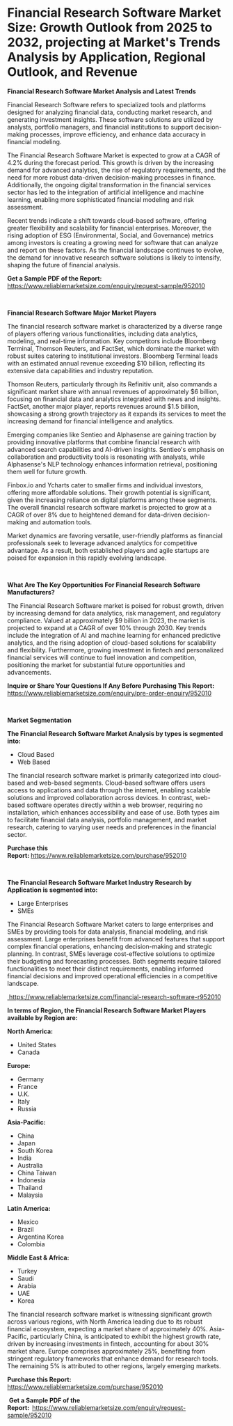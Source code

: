 <p><h1>Financial Research Software Market Size: Growth Outlook from 2025 to 2032, projecting at Market's Trends Analysis by Application, Regional Outlook, and Revenue</h1></p><p><strong>Financial Research Software Market Analysis and Latest Trends</strong></p>
<p><p>Financial Research Software refers to specialized tools and platforms designed for analyzing financial data, conducting market research, and generating investment insights. These software solutions are utilized by analysts, portfolio managers, and financial institutions to support decision-making processes, improve efficiency, and enhance data accuracy in financial modeling.</p><p>The Financial Research Software Market is expected to grow at a CAGR of 4.2% during the forecast period. This growth is driven by the increasing demand for advanced analytics, the rise of regulatory requirements, and the need for more robust data-driven decision-making processes in finance. Additionally, the ongoing digital transformation in the financial services sector has led to the integration of artificial intelligence and machine learning, enabling more sophisticated financial modeling and risk assessment.</p><p>Recent trends indicate a shift towards cloud-based software, offering greater flexibility and scalability for financial enterprises. Moreover, the rising adoption of ESG (Environmental, Social, and Governance) metrics among investors is creating a growing need for software that can analyze and report on these factors. As the financial landscape continues to evolve, the demand for innovative research software solutions is likely to intensify, shaping the future of financial analysis.</p></p>
<p><strong>Get a Sample PDF of the Report:&nbsp;</strong> <a href="https://www.reliablemarketsize.com/enquiry/request-sample/952010?utm_campaign=2468&utm_medium=2&utm_source=Github&utm_content=ia&utm_term=17042025&utm_id=financial-research-software">https://www.reliablemarketsize.com/enquiry/request-sample/952010</a></p>
<p>&nbsp;</p>
<p><strong>Financial Research Software Major Market Players</strong></p>
<p><p>The financial research software market is characterized by a diverse range of players offering various functionalities, including data analytics, modeling, and real-time information. Key competitors include Bloomberg Terminal, Thomson Reuters, and FactSet, which dominate the market with robust suites catering to institutional investors. Bloomberg Terminal leads with an estimated annual revenue exceeding $10 billion, reflecting its extensive data capabilities and industry reputation.</p><p>Thomson Reuters, particularly through its Refinitiv unit, also commands a significant market share with annual revenues of approximately $6 billion, focusing on financial data and analytics integrated with news and insights. FactSet, another major player, reports revenues around $1.5 billion, showcasing a strong growth trajectory as it expands its services to meet the increasing demand for financial intelligence and analytics.</p><p>Emerging companies like Sentieo and Alphasense are gaining traction by providing innovative platforms that combine financial research with advanced search capabilities and AI-driven insights. Sentieo's emphasis on collaboration and productivity tools is resonating with analysts, while Alphasense's NLP technology enhances information retrieval, positioning them well for future growth.</p><p>Finbox.io and Ycharts cater to smaller firms and individual investors, offering more affordable solutions. Their growth potential is significant, given the increasing reliance on digital platforms among these segments. The overall financial research software market is projected to grow at a CAGR of over 8% due to heightened demand for data-driven decision-making and automation tools.</p><p>Market dynamics are favoring versatile, user-friendly platforms as financial professionals seek to leverage advanced analytics for competitive advantage. As a result, both established players and agile startups are poised for expansion in this rapidly evolving landscape.</p></p>
<p>&nbsp;</p>
<p><strong>What Are The Key Opportunities For Financial Research Software Manufacturers?</strong></p>
<p><p>The Financial Research Software market is poised for robust growth, driven by increasing demand for data analytics, risk management, and regulatory compliance. Valued at approximately $9 billion in 2023, the market is projected to expand at a CAGR of over 10% through 2030. Key trends include the integration of AI and machine learning for enhanced predictive analytics, and the rising adoption of cloud-based solutions for scalability and flexibility. Furthermore, growing investment in fintech and personalized financial services will continue to fuel innovation and competition, positioning the market for substantial future opportunities and advancements.</p></p>
<p><strong>Inquire or Share Your Questions If Any Before Purchasing This Report:</strong> <a href="https://www.reliablemarketsize.com/enquiry/pre-order-enquiry/952010?utm_campaign=2468&utm_medium=2&utm_source=Github&utm_content=ia&utm_term=17042025&utm_id=financial-research-software">https://www.reliablemarketsize.com/enquiry/pre-order-enquiry/952010</a></p>
<p>&nbsp;</p>
<p><strong>Market Segmentation</strong></p>
<p><strong>The Financial Research Software Market Analysis by types is segmented into:</strong></p>
<p><ul><li>Cloud Based</li><li>Web Based</li></ul></p>
<p><p>The financial research software market is primarily categorized into cloud-based and web-based segments. Cloud-based software offers users access to applications and data through the internet, enabling scalable solutions and improved collaboration across devices. In contrast, web-based software operates directly within a web browser, requiring no installation, which enhances accessibility and ease of use. Both types aim to facilitate financial data analysis, portfolio management, and market research, catering to varying user needs and preferences in the financial sector.</p></p>
<p><strong>Purchase this Report:&nbsp;</strong><a href="https://www.reliablemarketsize.com/purchase/952010?utm_campaign=2468&utm_medium=2&utm_source=Github&utm_content=ia&utm_term=17042025&utm_id=financial-research-software">https://www.reliablemarketsize.com/purchase/952010</a></p>
<p>&nbsp;</p>
<p><strong>The Financial Research Software Market Industry Research by Application is segmented into:</strong></p>
<p><ul><li>Large Enterprises</li><li>SMEs</li></ul></p>
<p><p>The Financial Research Software Market caters to large enterprises and SMEs by providing tools for data analysis, financial modeling, and risk assessment. Large enterprises benefit from advanced features that support complex financial operations, enhancing decision-making and strategic planning. In contrast, SMEs leverage cost-effective solutions to optimize their budgeting and forecasting processes. Both segments require tailored functionalities to meet their distinct requirements, enabling informed financial decisions and improved operational efficiencies in a competitive landscape.</p></p>
<p><a href="https://www.reliablemarketsize.com/financial-research-software-r952010?utm_campaign=2468&utm_medium=2&utm_source=Github&utm_content=ia&utm_term=17042025&utm_id=financial-research-software">&nbsp;https://www.reliablemarketsize.com/financial-research-software-r952010</a></p>
<p><strong>In terms of Region, the Financial Research Software Market Players available by Region are:</strong></p>
<p>
    <p> <strong> North America: </strong>
        <ul>
            <li>United States</li>
            <li>Canada</li>
        </ul>
        </p> 
    <p> <strong> Europe: </strong>
        <ul>
            <li>Germany</li>
            <li>France</li>
            <li>U.K.</li>
            <li>Italy</li>
            <li>Russia</li>
        </ul>
        </p> 
    <p> <strong> Asia-Pacific: </strong>
        <ul>
            <li>China</li>
            <li>Japan</li>
            <li>South Korea</li>
            <li>India</li>
            <li>Australia</li>
            <li>China Taiwan</li>
            <li>Indonesia</li>
            <li>Thailand</li>
            <li>Malaysia</li>
        </ul>
        </p> 
    <p> <strong> Latin America: </strong>
        <ul>
            <li>Mexico</li>
            <li>Brazil</li>
            <li>Argentina Korea</li>
            <li>Colombia</li>
        </ul>
        </p> 
    <p> <strong> Middle East & Africa: </strong>
        <ul>
            <li>Turkey</li>
            <li>Saudi</li>
            <li>Arabia</li>
            <li>UAE</li>
            <li>Korea</li>
        </ul>
    </p>
    </p>
<p><p>The financial research software market is witnessing significant growth across various regions, with North America leading due to its robust financial ecosystem, expecting a market share of approximately 40%. Asia-Pacific, particularly China, is anticipated to exhibit the highest growth rate, driven by increasing investments in fintech, accounting for about 30% market share. Europe comprises approximately 25%, benefiting from stringent regulatory frameworks that enhance demand for research tools. The remaining 5% is attributed to other regions, largely emerging markets.</p></p>
<p><strong>Purchase this Report: </strong><a href="https://www.reliablemarketsize.com/purchase/952010?utm_campaign=2468&utm_medium=2&utm_source=Github&utm_content=ia&utm_term=17042025&utm_id=financial-research-software">https://www.reliablemarketsize.com/purchase/952010</a></p>
<p>&nbsp;<strong>Get a Sample PDF of the Report:&nbsp;&nbsp;</strong><a href="https://www.reliablemarketsize.com/enquiry/request-sample/952010?utm_campaign=2468&utm_medium=2&utm_source=Github&utm_content=ia&utm_term=17042025&utm_id=financial-research-software">https://www.reliablemarketsize.com/enquiry/request-sample/952010</a></p>
<p><strong></strong></p>
<p><p></p><p></p><p></p></p>
